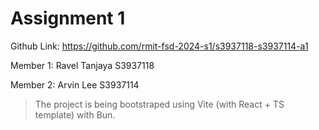# Assignment 1

Github Link: https://github.com/rmit-fsd-2024-s1/s3937118-s3937114-a1

Member 1: Ravel Tanjaya S3937118

Member 2: Arvin Lee S3937114

> The project is being bootstraped using Vite (with React + TS template) with Bun.


